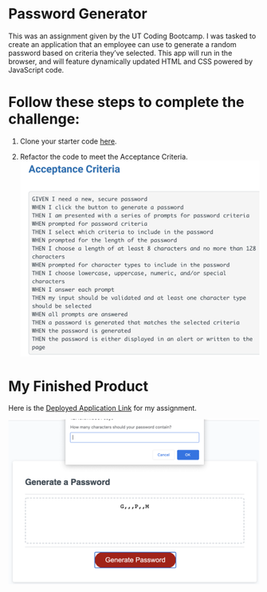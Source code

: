 # Password Generator

This was an assignment given by the UT Coding Bootcamp.  I was tasked to create an application that an employee can use to generate a random password based on criteria they’ve selected. This app will run in the browser, and will feature dynamically updated HTML and CSS powered by JavaScript code.  
 
# Follow these steps to complete the challenge:

1. Clone your starter code [here](https://github.com/coding-boot-camp/friendly-parakeet).

2. Refactor the code to meet the Acceptance Criteria.
![Alt text](/assets/images/useracceptancecriteria.png?raw=true "Acceptance Criteria Image")


# My Finished Product
Here is the [Deployed Application Link](https://dgib21.github.io/my_password_generator/) for my assignment. 

![Alt text](/assets/images/acceptanceCriteria.png?raw=true "Acceptance Criteria Image")


